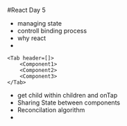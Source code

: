 #React Day 5

- managing state
- controll binding process
- why react
-

```
<Tab header=[]>
    <Component1>
    <Component2>
    <Component3>
</Tab>
```

- get child within children and onTap
- Sharing State between components
- Reconcilation algorithm
- 

